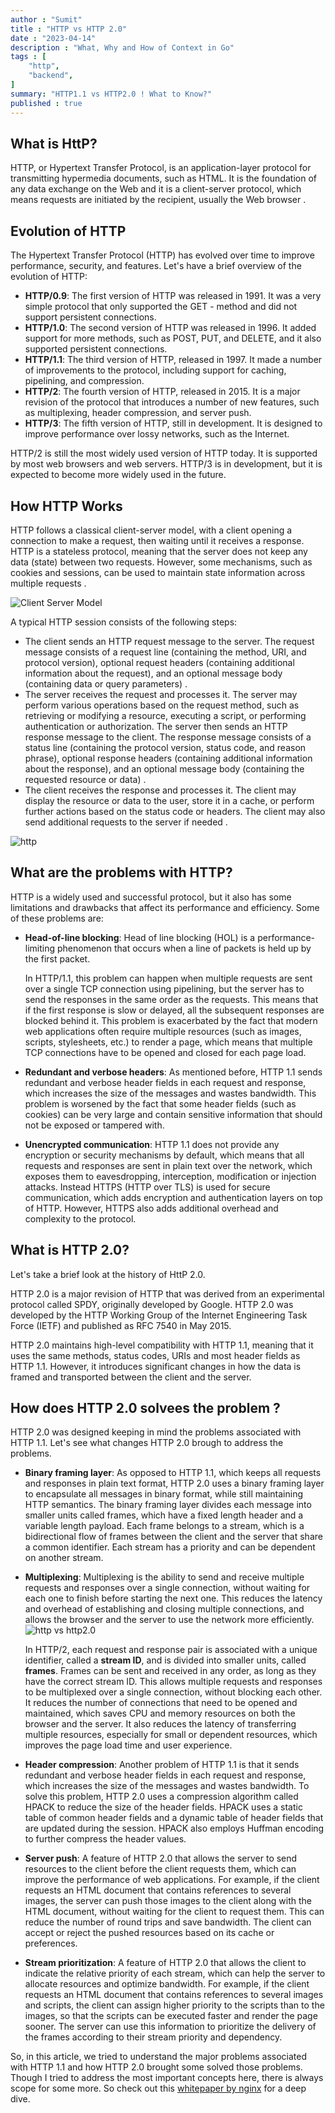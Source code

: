 ```yaml
---
author : "Sumit"
title : "HTTP vs HTTP 2.0"
date : "2023-04-14"
description : "What, Why and How of Context in Go"
tags : [
    "http",
    "backend",
]
summary: "HTTP1.1 vs HTTP2.0 ! What to Know?"
published : true
---
```


## What is HttP?

HTTP, or Hypertext Transfer Protocol, is an application-layer protocol for transmitting hypermedia documents, such as HTML. It is the foundation of any data exchange on the Web and it is a client-server protocol, which means requests are initiated by the recipient, usually the Web browser .


<!-- | Version   | Features
| ------------ | ---------------- |
| HTTP/0.9	| Simple, single-line requests and responses |
| HTTP/1.0	| Supports more methods, persistent connections, and caching |
| HTTP/1.1	| Improved performance with caching, pipelining, and compression |
| HTTP/2	| Multiplexing, header compression, and server push |
| HTTP/3	| Lossy network performance improvements | -->

## Evolution of HTTP

The Hypertext Transfer Protocol (HTTP) has evolved over time to improve performance, security, and features. Let's have a brief overview of the evolution of HTTP:

- __HTTP/0.9__: The first version of HTTP was released in 1991. It was a very simple protocol that only supported the GET - method and did not support persistent connections.
- __HTTP/1.0__: The second version of HTTP was released in 1996. It added support for more methods, such as POST, PUT, and DELETE, and it also supported persistent connections.
- __HTTP/1.1__: The third version of HTTP, released in 1997. It made a number of improvements to the protocol, including support for caching, pipelining, and compression.
- __HTTP/2__: The fourth version of HTTP, released in 2015. It is a major revision of the protocol that introduces a number of new features, such as multiplexing, header compression, and server push.
- __HTTP/3__: The fifth version of HTTP, still in development. It is designed to improve performance over lossy networks, such as the Internet.

HTTP/2 is still the most widely used version of HTTP today. It is supported by most web browsers and web servers. HTTP/3 is in development, but it is expected to become more widely used in the future.

## How HTTP Works

HTTP follows a classical client-server model, with a client opening a connection to make a request, then waiting until it receives a response. HTTP is a stateless protocol, meaning that the server does not keep any data (state) between two requests. However, some mechanisms, such as cookies and sessions, can be used to maintain state information across multiple requests .

![Client Server Model](/images/blogs/http_vs_http2.0/client_server_model.svg)

A typical HTTP session consists of the following steps:

- The client sends an HTTP request message to the server. The request message consists of a request line (containing the method, URI, and protocol version), optional request headers (containing additional information about the request), and an optional message body (containing data or query parameters) .
- The server receives the request and processes it. The server may perform various operations based on the request method, such as retrieving or modifying a resource, executing a script, or performing authentication or authorization. The server then sends an HTTP response message to the client. The response message consists of a status line (containing the protocol version, status code, and reason phrase), optional response headers (containing additional information about the response), and an optional message body (containing the requested resource or data) .
- The client receives the response and processes it. The client may display the resource or data to the user, store it in a cache, or perform further actions based on the status code or headers. The client may also send additional requests to the server if needed .

![http](/images/blogs/http_vs_http2.0/httpmsg.svg)


## What are the problems with HTTP?

HTTP is a widely used and successful protocol, but it also has some limitations and drawbacks that affect its performance and efficiency. Some of these problems are:

- __Head-of-line blocking__: Head of line blocking (HOL) is a performance-limiting phenomenon that occurs when a line of packets is held up by the first packet.
    
    In HTTP/1.1, this problem can happen when multiple requests are sent over a single TCP connection using pipelining, but the server has to send the responses in the same order as the requests. This means that if the first response is slow or delayed, all the subsequent responses are blocked behind it. This problem is exacerbated by the fact that modern web applications often require multiple resources (such as images, scripts, stylesheets, etc.) to render a page, which means that multiple TCP connections have to be opened and closed for each page load.
- __Redundant and verbose headers__: As mentioned before, HTTP 1.1 sends redundant and verbose header fields in each request and response, which increases the size of the messages and wastes bandwidth. This problem is worsened by the fact that some header fields (such as cookies) can be very large and contain sensitive information that should not be exposed or tampered with.
- __Unencrypted communication__: HTTP 1.1 does not provide any encryption or security mechanisms by default, which means that all requests and responses are sent in plain text over the network, which exposes them to eavesdropping, interception, modification or injection attacks. Instead HTTPS (HTTP over TLS) is used for secure communication, which adds encryption and authentication layers on top of HTTP. However, HTTPS also adds additional overhead and complexity to the protocol.

## What is HTTP 2.0?

Let's take a brief look at the history of HttP 2.0. 

HTTP 2.0 is a major revision of HTTP that was derived from an experimental protocol called SPDY, originally developed by Google. HTTP 2.0 was developed by the HTTP Working Group of the Internet Engineering Task Force (IETF) and published as RFC 7540 in May 2015.

HTTP 2.0 maintains high-level compatibility with HTTP 1.1, meaning that it uses the same methods, status codes, URIs and most header fields as HTTP 1.1. However, it introduces significant changes in how the data is framed and transported between the client and the server.


## How does HTTP 2.0 solvees the problem ?

HTTP 2.0 was designed keeping in mind the problems associated with HTTP 1.1. Let's see what changes HTTP 2.0 brough to address the problems.

- __Binary framing layer__: As opposed to HTTP 1.1, which keeps all requests and responses in plain text format, HTTP 2.0 uses a binary framing layer to encapsulate all messages in binary format, while still maintaining HTTP semantics. The binary framing layer divides each message into smaller units called frames, which have a fixed length header and a variable length payload. Each frame belongs to a stream, which is a bidirectional flow of frames between the client and the server that share a common identifier. Each stream has a priority and can be dependent on another stream.
- __Multiplexing__: Multiplexing is the ability to send and receive multiple requests and responses over a single connection, without waiting for each one to finish before starting the next one. This reduces the latency and overhead of establishing and closing multiple connections, and allows the browser and the server to use the network more efficiently.
    ![http vs http2.0](/images/blogs/http_vs_http2.0/multiplexing.svg)

    In HTTP/2, each request and response pair is associated with a unique identifier, called a __stream ID__, and is divided into smaller units, called __frames__. Frames can be sent and received in any order, as long as they have the correct stream ID. This allows multiple requests and responses to be multiplexed over a single connection, without blocking each other.
    It reduces the number of connections that need to be opened and maintained, which saves CPU and memory resources on both the browser and the server.
    It also reduces the latency of transferring multiple resources, especially for small or dependent resources, which improves the page load time and user experience.

- __Header compression__: Another problem of HTTP 1.1 is that it sends redundant and verbose header fields in each request and response, which increases the size of the messages and wastes bandwidth. To solve this problem, HTTP 2.0 uses a compression algorithm called HPACK to reduce the size of the header fields. HPACK uses a static table of common header fields and a dynamic table of header fields that are updated during the session. HPACK also employs Huffman encoding to further compress the header values.
- __Server push__: A feature of HTTP 2.0 that allows the server to send resources to the client before the client requests them, which can improve the performance of web applications. For example, if the client requests an HTML document that contains references to several images, the server can push those images to the client along with the HTML document, without waiting for the client to request them. This can reduce the number of round trips and save bandwidth. The client can accept or reject the pushed resources based on its cache or preferences.
- __Stream prioritization__: A feature of HTTP 2.0 that allows the client to indicate the relative priority of each stream, which can help the server to allocate resources and optimize bandwidth. For example, if the client requests an HTML document that contains references to several images and scripts, the client can assign higher priority to the scripts than to the images, so that the scripts can be executed faster and render the page sooner. The server can use this information to prioritize the delivery of the frames according to their stream priority and dependency.

So, in this article, we tried to understand the major problems associated with HTTP 1.1 and how HTTP 2.0 brought some solved those problems. Though I tried to address the most important concepts here, there is always scope for some more. So check out this [whitepaper by nginx](https://cdn-1.wp.nginx.com/wp-content/uploads/2015/09/NGINX_HTTP2_White_Paper_v4.pdf) for a deep dive.
